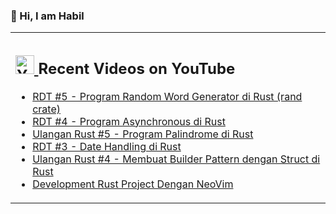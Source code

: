 ### 👋 Hi, I am Habil

<table><tr><td valign="top" width="50%">

## <a href="https://www.youtube.com/@devactivity"><img src="https://clipground.com/images/youtube-logo-vector-clipart-5.jpg" title="Dev Activity Youtube Channel" alt="Youtube Channel" width="30"/> </a>   Recent Videos on YouTube      
 
<!-- YOUTUBE-VIDEOS-LIST:START -->
- [RDT #5 - Program Random Word Generator di Rust (rand crate)](https://www.youtube.com/watch?v=sdvfa6Lezvw)
- [RDT #4 - Program Asynchronous di Rust](https://www.youtube.com/watch?v=3mXcbJV8QJk)
- [Ulangan Rust #5 - Program Palindrome di Rust](https://www.youtube.com/watch?v=Q--k7m4ms3s)
- [RDT #3 - Date Handling di Rust](https://www.youtube.com/watch?v=DUURd4SSK90)
- [Ulangan Rust #4 - Membuat Builder Pattern dengan Struct di Rust](https://www.youtube.com/watch?v=inO_IUTWVh8)
- [Development Rust Project Dengan NeoVim](https://www.youtube.com/watch?v=Y6sZRUklBLM)
<!-- YOUTUBE-VIDEOS-LIST:END --> 
</td></tr></table>
